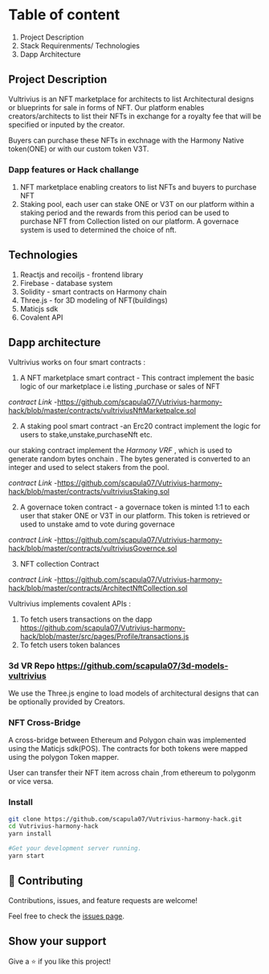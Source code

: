 # Table of content

1. Project Description
1. Stack Requirenments/ Technologies
1. Dapp Architecture


## Project Description

Vultrivius is an NFT marketplace for architects to list Architectural designs or blueprints for sale in forms of NFT. Our platform enables creators/architects to list their NFTs in exchange for a royalty fee that will be specified or inputed by the creator.

Buyers can purchase these NFTs in exchnage with the Harmony Native token(ONE) or with our custom token V3T.

### Dapp features or Hack challange

1. NFT marketplace enabling creators to list NFTs and buyers to purchase NFT
1. Staking pool, each user can stake ONE or V3T on our platform within a staking period and the rewards from this period can be used to purchase NFT from Collection listed on our platform. A governace system is used to determined the choice of nft.

## Technologies 

1. Reactjs and recoiljs - frontend library
1. Firebase - database system
1. Solidity - smart contracts on Harmony chain
1. Three.js - for 3D modeling of NFT(buildings)
1. Maticjs sdk
1. Covalent API

## Dapp architecture

Vultrivius works on four smart contracts :

1. A NFT marketplace smart contract - This contract implement the basic logic of our marketplace i.e listing ,purchase or sales of NFT

 *contract Link* -<https://github.com/scapula07/Vutrivius-harmony-hack/blob/master/contracts/vultriviusNftMarketpalce.sol>



2. A staking pool smart contract -an Erc20 contract implement the logic for users to stake,unstake,purchaseNft etc.

 our staking contract implement the *Harmony VRF* , which is used to generate random bytes onchain . The bytes generated is converted to an integer and used to select stakers from the pool.
 
  *contract Link* -<https://github.com/scapula07/Vutrivius-harmony-hack/blob/master/contracts/vultriviusStaking.sol>
  
2. A governace token contract - a governace token is minted 1:1 to each user that staker ONE or V3T in our platform. This token is retrieved or used to unstake amd to vote during governace


 *contract Link* -<https://github.com/scapula07/Vutrivius-harmony-hack/blob/master/contracts/vultriviusGovernce.sol>
 

3. NFT collection Contract


 *contract Link* -<https://github.com/scapula07/Vutrivius-harmony-hack/blob/master/contracts/ArchitectNftCollection.sol>
 
 
Vultrivius implements covalent APIs  :

1. To fetch users transactions on the dapp <https://github.com/scapula07/Vutrivius-harmony-hack/blob/master/src/pages/Profile/transactions.js>
1. To fetch users token balances

### 3d VR  Repo <https://github.com/scapula07/3d-models-vultrivius>
   We use the Three.js engine to load models of architectural designs that can be optionally provided by Creators.

### NFT Cross-Bridge 

A cross-bridge between Ethereum and Polygon chain was implemented using the Maticjs sdk(POS). The contracts for both tokens were mapped using the polygon Token mapper.

User can transfer their NFT item across chain ,from ethereum to polygonm or vice versa.


### Install
```bash
git clone https://github.com/scapula07/Vutrivius-harmony-hack.git
cd Vutrivius-harmony-hack
yarn install

#Get your development server running.
yarn start
```

## 🤝 Contributing

Contributions, issues, and feature requests are welcome!

Feel free to check the [issues page](../../issues/).

## Show your support

Give a ⭐ if you like this project!


